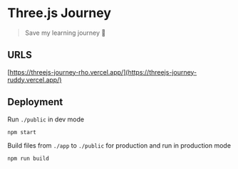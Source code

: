 # Three.js Journey

> Save my learning journey 👀

## URLS

[https://threejs-journey-rho.vercel.app/](https://threejs-journey-ruddy.vercel.app/)

## Deployment

Run `./public` in dev mode

```shell
npm start
```

Build files from `./app` to `./public` for production and run in production mode

```shell
npm run build
```
